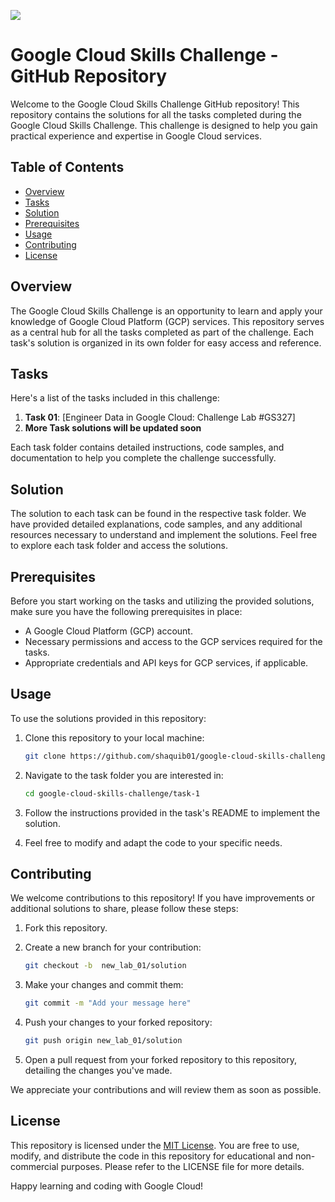 ![](https://cdn.qwiklabs.com/PGyhmgS3zZncIEGywnx5UXsKwepRRFQ9BhAg%2FWHNrlQ%3D)
# Google Cloud Skills Challenge - GitHub Repository 

Welcome to the Google Cloud Skills Challenge GitHub repository! This repository contains the solutions for all the tasks completed during the Google Cloud Skills Challenge. This challenge is designed to help you gain practical experience and expertise in Google Cloud services.

## Table of Contents

- [Overview](#overview)
- [Tasks](#tasks)
- [Solution](#solution)
- [Prerequisites](#prerequisites)
- [Usage](#usage)
- [Contributing](#contributing)
- [License](#license)

## Overview

The Google Cloud Skills Challenge is an opportunity to learn and apply your knowledge of Google Cloud Platform (GCP) services. This repository serves as a central hub for all the tasks completed as part of the challenge. Each task's solution is organized in its own folder for easy access and reference.

## Tasks

Here's a list of the tasks included in this challenge:

1. **Task 01**: [Engineer Data in Google Cloud: Challenge Lab  #GS327]
2. **More Task solutions will be updated soon**

Each task folder contains detailed instructions, code samples, and documentation to help you complete the challenge successfully.

## Solution

The solution to each task can be found in the respective task folder. We have provided detailed explanations, code samples, and any additional resources necessary to understand and implement the solutions. Feel free to explore each task folder and access the solutions.

## Prerequisites

Before you start working on the tasks and utilizing the provided solutions, make sure you have the following prerequisites in place:

- A Google Cloud Platform (GCP) account.
- Necessary permissions and access to the GCP services required for the tasks.
- Appropriate credentials and API keys for GCP services, if applicable.

## Usage

To use the solutions provided in this repository:

1. Clone this repository to your local machine:

   ```bash
   git clone https://github.com/shaquib01/google-cloud-skills-challenge.git
   ```

2. Navigate to the task folder you are interested in:

   ```bash
   cd google-cloud-skills-challenge/task-1
   ```

3. Follow the instructions provided in the task's README to implement the solution.

4. Feel free to modify and adapt the code to your specific needs.

## Contributing

We welcome contributions to this repository! If you have improvements or additional solutions to share, please follow these steps:

1. Fork this repository.

2. Create a new branch for your contribution:

   ```bash
   git checkout -b  new_lab_01/solution
   ```

3. Make your changes and commit them:

   ```bash
   git commit -m "Add your message here"
   ```

4. Push your changes to your forked repository:

   ```bash
   git push origin new_lab_01/solution
   ```

5. Open a pull request from your forked repository to this repository, detailing the changes you've made.

We appreciate your contributions and will review them as soon as possible.

## License

This repository is licensed under the [MIT License](LICENSE). You are free to use, modify, and distribute the code in this repository for educational and non-commercial purposes. Please refer to the LICENSE file for more details.

Happy learning and coding with Google Cloud!
